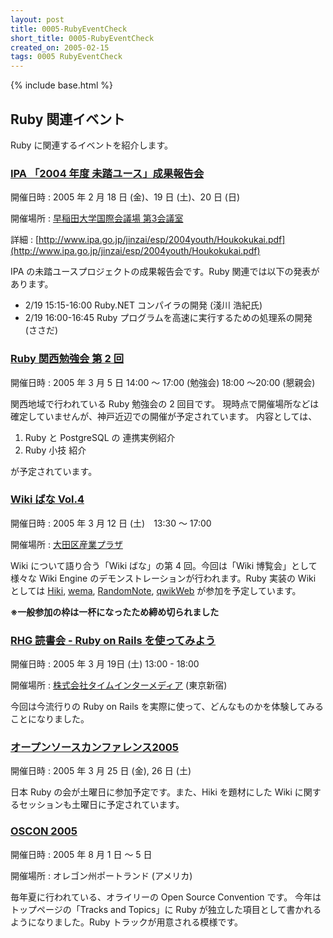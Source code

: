 ```yaml
---
layout: post
title: 0005-RubyEventCheck
short_title: 0005-RubyEventCheck
created_on: 2005-02-15
tags: 0005 RubyEventCheck
---
```

{% include base.html %}


## Ruby 関連イベント

Ruby に関連するイベントを紹介します。

### [IPA 「2004 年度 未踏ユース」成果報告会](http://www.ipa.go.jp/jinzai/esp/2004youth/index.html)

開催日時
:  2005 年 2 月 18 日 (金)、19 日 (土)、20 日 (日)

開催場所
:  [早稲田大学国際会議場 第3会議室](http://www.waseda.jp/jp/campus/nishiwaseda.html)

詳細
: [http://www.ipa.go.jp/jinzai/esp/2004youth/Houkokukai.pdf](http://www.ipa.go.jp/jinzai/esp/2004youth/Houkokukai.pdf)

IPA の未踏ユースプロジェクトの成果報告会です。Ruby 関連では以下の発表があります。

* 2/19 15:15-16:00 Ruby.NET コンパイラの開発 (淺川 浩紀氏)
* 2/19 16:00-16:45 Ruby プログラムを高速に実行するための処理系の開発 (ささだ)


### [Ruby 関西勉強会 第 2 回](http://pub.cozmixng.org/~the-rwiki/rw-cgi.rb?cmd=view;name=Ruby%CA%D9%B6%AF%B2%F1%A1%F7%B4%D8%C0%BE)

開催日時 
:  2005 年 3 月 5 日 14:00 〜 17:00 (勉強会) 18:00 〜20:00 (懇親会)

関西地域で行われている Ruby 勉強会の 2 回目です。
現時点で開催場所などは確定していませんが、神戸近辺での開催が予定されています。
内容としては、

1. Ruby と PostgreSQL の 連携実例紹介
1. Ruby 小技 紹介


が予定されています。

### [Wiki ばな Vol.4](http://wikibana.socoda.net/wiki.cgi?WikiBana%2fVOL%2e4)

開催日時 
:  2005 年 3 月 12 日 (土)　13:30 〜 17:00

開催場所 
:  [大田区産業プラザ](http://www.pio.or.jp/plaza/facilities/kaigi-d.htm)

Wiki について語り合う「Wiki ばな」の第 4 回。今回は「Wiki 博覧会」として様々な Wiki Engine のデモンストレーションが行われます。Ruby 実装の Wiki としては [Hiki](http://www.namaraii.com/hiki/), [wema](http://www.mikihoshi.com/wema/), [RandomNote](http://ninjinix.x0.com/rn/), [qwikWeb](http://qwik.jp/qwikWeb.html) が参加を予定しています。

__※一般参加の枠は一杯になったため締め切られました__

### [RHG 読書会 - Ruby on Rails を使ってみよう](http://pub.cozmixng.org/~the-rwiki/rw-cgi.rb?cmd=view;name=RHG%C6%C9%BD%F1%B2%F1%3A%3A%C5%EC%B5%FE+Sound+Stage)

開催日時
:  2005 年 3 月 19日 (土) 13:00 - 18:00

開催場所
:  [株式会社タイムインターメディア](http://www.timedia.co.jp/company/map) (東京新宿)

今回は今流行りの Ruby on Rails を実際に使って、どんなものかを体験してみることになりました。

### [オープンソースカンファレンス2005](http://osc.ospn.jp/)

開催日時 
:  2005 年 3 月 25 日 (金), 26 日 (土)

日本 Ruby の会が土曜日に参加予定です。また、Hiki を題材にした Wiki に関するセッションも土曜日に予定されています。

### [OSCON 2005](http://conferences.oreillynet.com/os2005/)

開催日時 
:  2005 年 8 月 1 日 〜 5 日

開催場所 
:  オレゴン州ポートランド (アメリカ)

毎年夏に行われている、オライリーの Open Source Convention です。
今年はトップページの「Tracks and Topics」に Ruby が独立した項目として書かれるようになりました。Ruby トラックが用意される模様です。


